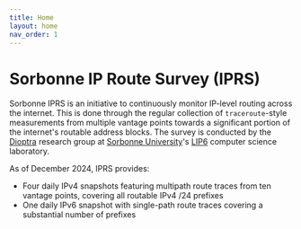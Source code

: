 ```yaml
---
title: Home
layout: home
nav_order: 1
---
```


# Sorbonne IP Route Survey (IPRS)

Sorbonne IPRS is an initiative to continuously monitor IP-level routing across the internet.
This is done through the regular collection of `traceroute`-style measurements from multiple vantage points towards a significant portion of the internet's routable address blocks.
The survey is conducted by the [Dioptra](https://dioptra.io) research group at [Sorbonne University](https://sorbonne-universite.fr/en)'s [LIP6](https://www.lip6.fr/?LANG=en) computer science laboratory.

As of December 2024, IPRS provides:

* Four daily IPv4 snapshots featuring multipath route traces from ten vantage points, covering all routable IPv4 /24 prefixes
* One daily IPv6 snapshot with single-path route traces covering a substantial number of prefixes

